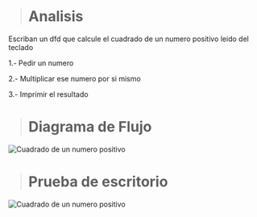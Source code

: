 > # Analisis 
Escriban un dfd que calcule el cuadrado de un numero positivo leido del teclado

1.- Pedir un numero

2.- Multiplicar ese numero por si mismo

3.- Imprimir el resultado 

> # Diagrama de Flujo 
![Cuadrado de un numero positivo](https://github.com/carlostapia3305/ICI-1ra-Parcial-Portafolio/assets/143683517/5de9834e-bdca-4455-9924-e6d722e1e8a8)

> # Prueba de escritorio 
![Cuadrado de un numero positivo](https://github.com/carlostapia3305/ICI-1ra-Parcial-Portafolio/assets/143683517/f479c26e-d466-4eac-8afd-0da5fd0912f2)
